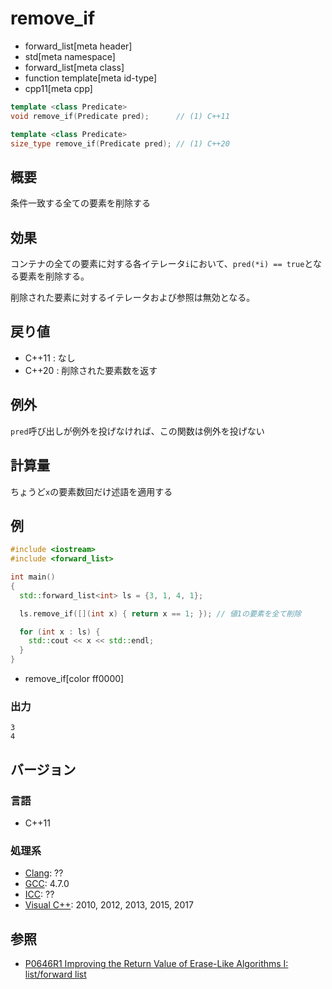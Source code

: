 # remove_if
* forward_list[meta header]
* std[meta namespace]
* forward_list[meta class]
* function template[meta id-type]
* cpp11[meta cpp]

```cpp
template <class Predicate>
void remove_if(Predicate pred);      // (1) C++11

template <class Predicate>
size_type remove_if(Predicate pred); // (1) C++20
```

## 概要
条件一致する全ての要素を削除する


## 効果
コンテナの全ての要素に対する各イテレータ`i`において、`pred(*i) == true`となる要素を削除する。

削除された要素に対するイテレータおよび参照は無効となる。


## 戻り値
- C++11 : なし
- C++20 : 削除された要素数を返す


## 例外
`pred`呼び出しが例外を投げなければ、この関数は例外を投げない


## 計算量
ちょうど`x`の要素数回だけ述語を適用する


## 例
```cpp example
#include <iostream>
#include <forward_list>

int main()
{
  std::forward_list<int> ls = {3, 1, 4, 1};

  ls.remove_if([](int x) { return x == 1; }); // 値1の要素を全て削除

  for (int x : ls) {
    std::cout << x << std::endl;
  }
}
```
* remove_if[color ff0000]

### 出力
```
3
4
```

## バージョン
### 言語
- C++11

### 処理系
- [Clang](/implementation.md#clang): ??
- [GCC](/implementation.md#gcc): 4.7.0
- [ICC](/implementation.md#icc): ??
- [Visual C++](/implementation.md#visual_cpp): 2010, 2012, 2013, 2015, 2017


## 参照
- [P0646R1 Improving the Return Value of Erase-Like Algorithms I: list/forward list](http://www.open-std.org/jtc1/sc22/wg21/docs/papers/2018/p0646r1.pdf)
